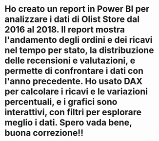 # Ho creato un report in Power BI per analizzare i dati di Olist Store dal 2016 al 2018. Il report mostra l'andamento degli ordini e dei ricavi nel tempo per stato, la distribuzione delle recensioni e valutazioni, e permette di confrontare i dati con l'anno precedente. Ho usato DAX per calcolare i ricavi e le variazioni percentuali, e i grafici sono interattivi, con filtri per esplorare meglio i dati. Spero vada bene, buona correzione!!
